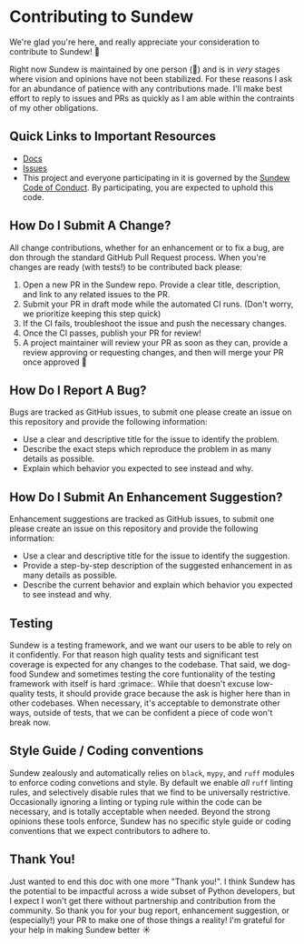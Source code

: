 # Contributing to Sundew

We're glad you're here, and really appreciate your consideration to contribute to Sundew! :tada: 

Right now Sundew is maintained by one person (:wave:) and is in _very_ stages where vision and opinions have not been stabilized. For these reasons I ask for an abundance of patience with any contributions made. I'll make best effort to reply to issues and PRs as quickly as I am able within the contraints of my other obligations. 

## Quick Links to Important Resources
- [Docs](https://sundew-testing.gitbook.io/docs/)
- [Issues](https://github.com/devenjarvis/sundew/issues)
- This project and everyone participating in it is governed by the [Sundew Code of Conduct](CODE_OF_CONDUCT.md). By participating, you are expected to uphold this code.

## How Do I Submit A Change?
All change contributions, whether for an enhancement or to fix a bug, are don through the standard GitHub Pull Request process. When you're changes are ready (with tests!) to be contributed back please:

1. Open a new PR in the Sundew repo. Provide a clear title, description, and link to any related issues to the PR.
2. Submit your PR in draft mode while the automated CI runs. (Don't worry, we prioritize keeping this step quick)
3. If the CI fails, troubleshoot the issue and push the necessary changes.
4. Once the CI passes, publish your PR for review!
5. A project maintainer will review your PR as soon as they can, provide a review approving or requesting changes, and then will merge your PR once approved :tada:


## How Do I Report A Bug?

Bugs are tracked as GitHub issues, to submit one please create an issue on this repository and provide the following information:

- Use a clear and descriptive title for the issue to identify the problem.
- Describe the exact steps which reproduce the problem in as many details as possible.
- Explain which behavior you expected to see instead and why.


## How Do I Submit An Enhancement Suggestion?

Enhancement suggestions are tracked as GitHub issues, to submit one please create an issue on this repository and provide the following information:

- Use a clear and descriptive title for the issue to identify the suggestion.
- Provide a step-by-step description of the suggested enhancement in as many details as possible.
- Describe the current behavior and explain which behavior you expected to see instead and why.

## Testing
Sundew is a testing framework, and we want our users to be able to rely on it confidently. For that reason high quality tests and significant test coverage is expected for any changes to the codebase. That said, we dog-food Sundew and sometimes testing the core funtionality of the testing framework with itself is hard :grimace:. While that doesn't excuse low-quality tests, it should provide grace because the ask is higher here than in other codebases. When necessary, it's acceptable to demonstrate other ways, outside of tests, that we can be confident a piece of code won't break now. 

## Style Guide / Coding conventions 
Sundew zealously and automatically relies on `black`, `mypy`, and `ruff` modules to enforce coding convetions and style. By default we enable _all_ `ruff` linting rules, and selectively disable rules that we find to be universally restrictive. Occasionally ignoring a linting or typing rule within the code can be necessary, and is totally acceptable when needed. Beyond the strong opinions these tools enforce, Sundew has no specific style guide or coding conventions that we expect contributors to adhere to.

## Thank You!
Just wanted to end this doc with one more "Thank you!". I think Sundew has the potential to be impactful across a wide subset of Python developers, but I expect I won't get there without partnership and contribution from the community. So thank you for your bug report, enhancement suggestion, or (especially!) your PR to make one of those things a reality! I'm grateful for your help in making Sundew better :sunny: